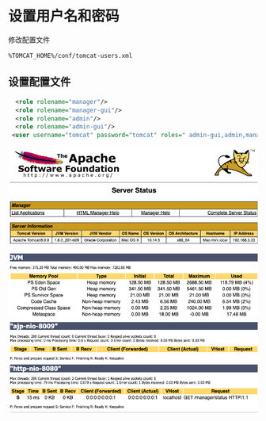 # 设置用户名和密码

修改配置文件

```
%TOMCAT_HOME%/conf/tomcat-users.xml
```

## 设置配置文件

```xml
  <role rolename="manager"/>
  <role rolename="manager-gui"/>
  <role rolename="admin"/>
  <role rolename="admin-gui"/>
 <user username="tomcat" password="tomcat" roles=" admin-gui,admin,manager-gui,manager"/>
```

![image-20201031214808684](../../assets/image-20201031214808684.png)